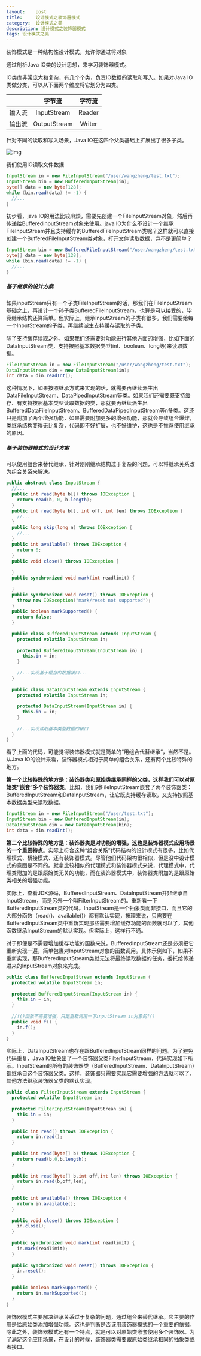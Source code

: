 ```yaml
---
layout:    post
title:     设计模式之装饰器模式
category:  设计模式之美
description: 设计模式之装饰器模式
tags: 设计模式之美
---
```


装饰模式是一种结构性设计模式，允许你通过将对象

通过剖析Java IO类的设计思想，来学习装饰器模式。

 IO类库非常庞大和复杂，有几个个类，负责IO数据的读取和写入。如果对Java IO类做分类，可以从下面两个维度将它划分为四类。

|        |    字节流    | 字符流 |
| :----: | :----------: | :----: |
| 输入流 | InputStream  | Reader |
| 输出流 | OutputStream | Writer |

针对不同的读取和写入场景，Java IO在这四个父类基础上扩展出了很多子类。

![img](https://static001.geekbang.org/resource/image/50/13/5082df8e7d5a4d44a34811b9f562d613.jpg)

我们使用IO读取文件数据

```java
InputStream in = new FileInputStream("/user/wangzheng/test.txt");
InputStream bin = new BufferedInputStream(in);
byte[] data = new byte[128];
while (bin.read(data) != -1) {
  //...
}
```

初步看，java IO的用法比较麻烦，需要先创建一个FileInputStream对象，然后再传递给BufferedinputStream对象来使用。java IO为什么不设计一个继承FileInputStream并且支持缓存的BufferedFileInputStream类呢？这样就可以直接创建一个BufferedFileInputStream类对象，打开文件读取数据，岂不是更简单？

```java
InputStream bin = new BufferedFileInputStream("/user/wangzheng/test.txt");
byte[] data = new byte[128];
while (bin.read(data) != -1) { 
  //...
}
```

##### 基于继承的设计方案

如果inputStream只有一个子类FileInputStream的话，那我们在FileInputStream基础之上，再设计一个孙子类BufferedFileInputStream，也算是可以接受的，毕竟继承结构还算简单。但实际上，继承InputStream的子类有很多。我们需要给每一个InputStream的子类，再继续派生支持缓存读取的子类。

除了支持缓存读取之外，如果我们还需要对功能进行其他方面的增强，比如下面的DataInputStream类，支持按照基本数据类型(int、boolean、long等)来读取数据。

```java
FileInputStream in = new FileInputStream("/user/wangzheng/test.txt");
DataInputStream din = new DataInputStream(in);
int data = din.readInt();
```

这种情况下，如果按照继承方式来实现的话，就需要再继续派生出DataFileInputStream、DataPipedInputStream等类。如果我们还需要既支持缓存、有支持按照基本类型读取数据的类，那就要再继续派生出BufferedDataFileInputStream、BufferedDataPipedInputStream等n多类。这还只是附加了两个增强功能，如果需要附加更多的增强功能，那就会导致组合爆炸，类继承结构变得无比复杂，代码即不好扩展，也不好维护，这也是不推荐使用继承的原因。

##### 基于装饰器模式的设计方案

可以使用组合来替代继承，针对刚刚继承结构过于复杂的问题，可以将继承关系改为组合关系来解决。

```java
public abstract class InputStream {
  //...
  public int read(byte b[]) throws IOException { 
    return read(b, 0, b.length);
  }
  public int read(byte b[], int off, int len) throws IOException { 
    //... 
  } 
  public long skip(long n) throws IOException { 
    //... 
  } 
  public int available() throws IOException { 
    return 0; 
  } 
  public void close() throws IOException {
    
  } 
  public synchronized void mark(int readlimit) {
    
  } 
  public synchronized void reset() throws IOException {
    throw new IOException("mark/reset not supported"); 
  } 
  public boolean markSupported() { 
    return false;
  }
  
  public class BufferedInputStream extends InputStream {
    protected volatile InputStream in;
    
    protected BufferedInputStream(InputStream in) {
      this.in = in;
    }
    
    //...实现基于缓存的数据接口...
  }
  
  public class DataInputStream extends InputStream {
    protected volatile InputStream in;
    
    protected DataInputStream(InputStream in) {
      this.in = in;
    }
    
    //...实现读取基本类型数据的接口
  }
}
```

看了上面的代码，可能觉得装饰器模式就是简单的“用组合代替继承”，当然不是。从Java IO的设计来看，装饰器模式相对于简单的组合关系，还有两个比较特殊的地方。

**第一个比较特殊的地方是：装饰器类和原始类继承同样的父类，这样我们可以对原始类“嵌套”多个装饰器类**。比如，我们对FileInputStream嵌套了两个装饰器类：BufferedInputStream和DataInputStream，让它既支持缓存读取，又支持按照基本数据类型来读取数据。

```java
InputStream in = new FileInputStream("/user/test.txt");
InputStream bin = new BufferedInputStream(in);
DataInputStream din = new DataInputStream(bin);
int data = din.readInt();
```

**第二个比较特殊的地方是：装饰器类是对功能的增强，这也是装饰器模式应用场景的一个重要特点**。实际上符合这种“组合关系”代码结构的设计模式有很多，比如代理模式、桥接模式、还有装饰器模式。尽管他们代码架构很相似，但是没中设计模式的意图是不同的。就拿比较相似的代理模式和装饰器模式来说，代理模式中，代理类附加的是跟原始类无关的功能，而在装饰器模式中，装饰器类附加的是跟原始类相关的增强功能。

实际上，查看JDK源码，BufferedInputStream、DataInputStream并非继承自InputStream，而是另外一个叫FilterInputStream的。重新看一下BufferedInputStream类的代码。InputStream是一个抽象类而非接口，而且它的大部分函数（read()、available()）都有默认实现，按理来说，只需要在BufferedInputStream类中重新实现那些需要增加缓存功能的函数就可以了，其他函数继承InputStream的默认实现。但实际上，这样行不通。

对于即便是不需要增加缓存功能的函数来说，BufferedInputStream还是必须把它重新实现一遍，简单包裹对InputStream对象的函数调用。具体示例如下，如果不重新实现，那BufferedInputStream类就无法将最终读取数据的任务，委托给传递进来的InputStream对象来完成。

```java
public class BufferedInputStream extends InputStream {
  protected volatile InputStream in;
  
  protected BufferedInputStream(InputStream in) {
    this.in = in;
  }
  
  //f()函数不需要增强，只是重新调用一下inputStream in对象的f()
  public void f() {
    in.f();
  }
}
```

实际上，DataInputStream也存在跟BufferedInputStream同样的问题。为了避免代码重复，Java IO抽象出了一个装饰器父类FilterInputStream，代码实现如下所示。InputStream的所有的装饰器类（BufferedInputStream、DataInputStream）都继承自这个装饰器父类。这样，装饰器只需要实现它需要增强的方法就可以了，其他方法继承装饰器父类的默认实现。

```java
public class FilterInputStream extends InputStream {
  protected volatile InputStream in;
  
  protected FilterInputStream(InputStrean in) {
    this.in = in;
  }
  
  public int read() throws IOException {
    return in.read();
  }
  
  public int read(byte[] b) throws IOException {
    return read(b,0,b.length);
  }
  
  public int read(byte[] b,int off,int len) throws IOException {
    return in.read(b,off,len);
  }
  
  public int available() throws IOException {
    return in.available();
  }
  
  public void close() throws IOException {
    in.close();
  }
  
  public synchronized void mark(int readlimit) {
    in.mark(readlimit);
  }
  
  public synchronized void reset() throws IOException {
    in.reset();
  }
  
  public boolean markSupported() {
    return in.markSupported();
  }
}
```

装饰器模式主要解决继承关系过于复杂的问题，通过组合来替代继承。它主要的作用是给原始类添加增强功能。这也是判断是否该用装饰器模式的一个重要的依据。除此之外，装饰器模式还有一个特点，就是可以对原始类嵌套使用多个装饰器。为了满足这个应用场景，在设计的时候，装饰器类需要跟原始类继承相同的抽象类或者接口。





























